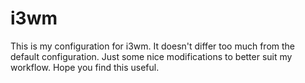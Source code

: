 # i3wm 

This is my configuration for i3wm. It doesn't differ too much from the default configuration. Just some nice modifications to better suit my workflow. Hope you find this useful.




